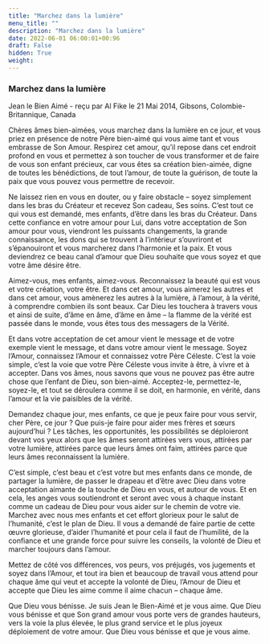 ```yaml
---
title: "Marchez dans la lumière"
menu_title: ""
description: "Marchez dans la lumière"
date: 2022-06-01 06:00:01+00:96
draft: False
hidden: True
weight:
---
```

### Marchez dans la lumière

Jean le Bien Aimé - reçu par Al Fike le 21 Mai 2014, Gibsons, Colombie-Britannique, Canada

Chères âmes bien-aimées, vous marchez dans la lumière en ce jour, et vous priez en présence de notre Père bien-aimé qui vous aime tant et vous embrasse de Son Amour. Respirez cet amour, qu’il repose dans cet endroit profond en vous et permettez à son toucher de vous transformer et de faire de vous son enfant précieux, car vous êtes sa création bien-aimée, digne de toutes les bénédictions, de tout l’amour, de toute la guérison, de toute la paix que vous pouvez vous permettre de recevoir.

Ne laissez rien en vous en douter, ou y faire obstacle – soyez simplement dans les bras du Créateur et recevez Son cadeau, Ses soins. C’est tout ce qui vous est demandé, mes enfants, d’être dans les bras du Créateur. Dans cette confiance en votre amour pour Lui, dans votre acceptation de Son amour pour vous, viendront les puissants changements, la grande connaissance, les dons qui se trouvent à l’intérieur s’ouvriront et s’épanouiront et vous marcherez dans l’harmonie et la paix. Et vous deviendrez ce beau canal d’amour que Dieu souhaite que vous soyez et que votre âme désire être.

Aimez-vous, mes enfants, aimez-vous. Reconnaissez la beauté qui est vous et votre création, votre être. Et dans cet amour, vous aimerez les autres et dans cet amour, vous amènerez les autres à la lumière, à l’amour, à la vérité, à comprendre combien ils sont beaux. Car Dieu les touchera à travers vous et ainsi de suite, d’âme en âme, d’âme en âme – la flamme de la vérité est passée dans le monde, vous êtes tous des messagers de la Vérité.

Et dans votre acceptation de cet amour vient le message et de votre exemple vient le message, et dans votre amour vient le message. Soyez l’Amour, connaissez l’Amour et connaissez votre Père Céleste. C’est la voie simple, c’est la voie que votre Père Céleste vous invite à être, à vivre et à accepter. Dans vos âmes, nous savons que vous ne pouvez pas être autre chose que l’enfant de Dieu, son bien-aimé. Acceptez-le, permettez-le, soyez-le, et tout se déroulera comme il se doit, en harmonie, en vérité, dans l’amour et la vie paisibles de la vérité.

Demandez chaque jour, mes enfants, ce que je peux faire pour vous servir, cher Père, ce jour ? Que puis-je faire pour aider mes frères et sœurs aujourd’hui ? Les tâches, les opportunités, les possibilités se déploieront devant vos yeux alors que les âmes seront attirées vers vous, attirées par votre lumière, attirées parce que leurs âmes ont faim, attirées parce que leurs âmes reconnaissent la lumière.

C’est simple, c’est beau et c’est votre but mes enfants dans ce monde, de partager la lumière, de passer le drapeau et d’être avec Dieu dans votre acceptation aimante de la touche de Dieu en vous, et autour de vous. Et en cela, les anges vous soutiendront et seront avec vous à chaque instant comme un cadeau de Dieu pour vous aider sur le chemin de votre vie. Marchez avec nous mes enfants et cet effort glorieux pour le salut de l’humanité, c’est le plan de Dieu. Il vous a demandé de faire partie de cette œuvre glorieuse, d’aider l’humanité et pour cela il faut de l’humilité, de la confiance et une grande force pour suivre les conseils, la volonté de Dieu et marcher toujours dans l’amour.

Mettez de côté vos différences, vos peurs, vos préjugés, vos jugements et soyez dans l’Amour, et tout ira bien et beaucoup de travail vous attend pour chaque âme qui veut et accepte la volonté de Dieu, l’Amour de Dieu et accepte que Dieu les aime comme il aime chacun – chaque âme.

Que Dieu vous bénisse. Je suis Jean le Bien-Aimé et je vous aime. Que Dieu vous bénisse et que Son grand amour vous porte vers de grandes hauteurs, vers la voie la plus élevée, le plus grand service et le plus joyeux déploiement de votre amour. Que Dieu vous bénisse et que je vous aime.



